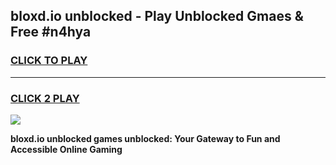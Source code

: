
## bloxd.io unblocked - Play Unblocked Gmaes & Free #n4hya
<h3>
<a href="https://news.freeplayer.one?title=bloxd.io_unblocked&ref=24F">CLICK TO PLAY</a></h3>
<hr>

<h3>
<a href="https://news.freeplayer.one?title=bloxd.io_unblocked&ref=24F">CLICK 2 PLAY</a>
  
</h3>

<a href="https://news.freeplayer.one?title=bloxd.io_unblocked&ref=24F/"><img src="https://clearcache.store/games.png"></a>


**bloxd.io unblocked games unblocked: Your Gateway to Fun and Accessible Online Gaming**
